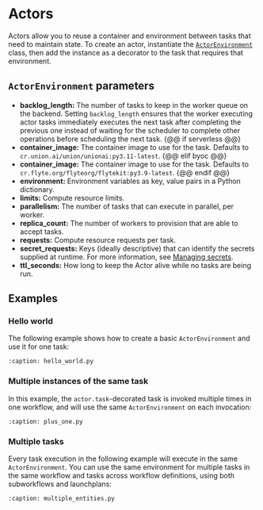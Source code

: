 # Actors

Actors allow you to reuse a container and environment between tasks that need to maintain state. To create an actor, instantiate the [`ActorEnvironment`](../api/sdk/actor.actorenvironment) class, then add the instance as a decorator to the task that requires that environment.

## `ActorEnvironment` parameters

* **backlog_length:** The number of tasks to keep in the worker queue on the backend. Setting `backlog_length` ensures that the worker executing actor tasks immediately executes the next task after completing the previous one instead of waiting for the scheduler to complete other operations before scheduling the next task.
{@@ if serverless @@}
* **container_image:** The container image to use for the task. Defaults to `cr.union.ai/union/unionai:py3.11-latest`.
{@@ elif byoc @@}
* **container_image:** The container image to use for the task. Defaults to `cr.flyte.org/flyteorg/flytekit:py3.9-latest`.
{@@ endif @@}
* **environment:** Environment variables as key, value pairs in a Python dictionary.
* **limits:** Compute resource limits.
* **parallelism:** The number of tasks that can execute in parallel, per worker.
* **replica_count:** The number of workers to provision that are able to accept tasks.
* **requests:** Compute resource requests per task.
* **secret_requests:** Keys (ideally descriptive) that can identify the secrets supplied at runtime. For more information, see [Managing secrets](../development-cycle/managing-secrets).
* **ttl_seconds:** How long to keep the Actor alive while no tasks are being run.

## Examples

### Hello world

The following example shows how to create a basic `ActorEnvironment` and use it for one task:

```{rli} https://raw.githubusercontent.com/unionai/examples/e8e8fb29470e5237089182048092b96f16d0fdc3/guides/02_core_concepts/actors/hello_world.py
:caption: hello_world.py

```

### Multiple instances of the same task

In this example, the `actor.task`-decorated task is invoked multiple times in one workflow, and will use the same `ActorEnvironment` on each invocation:

```{rli} https://raw.githubusercontent.com/unionai/examples/e8e8fb29470e5237089182048092b96f16d0fdc3/guides/02_core_concepts/actors/plus_one.py
:caption: plus_one.py

```

### Multiple tasks

Every task execution in the following example will execute in the same `ActorEnvironment`. You can use the same environment for multiple tasks in the same workflow and tasks across workflow definitions, using both subworkflows and launchplans:

```{rli} https://raw.githubusercontent.com/unionai/examples/e8e8fb29470e5237089182048092b96f16d0fdc3/guides/02_core_concepts/actors/multiple_tasks.py
:caption: multiple_entities.py

```